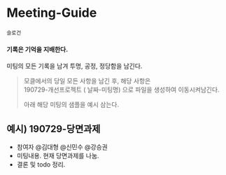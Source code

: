# Meeting-Guide

`슬로건`

#### 기록은 기억을 지배한다. 

미팅의 모든 기록을 남겨 투명, 공정, 정당함을 남긴다. 

> 모클에서의 당일 모든 사항을 남긴 후, 해당 사항은   
>190729-개선프로젝트 ( 날짜-미팅명) 으로 파일을 생성하여 이동시켜남긴다.       
> 
> 아래 해당 미팅의 샘플을 예시 삼는다.



## **예시) 190729-당면과제**

- 참여자 @김대형 @신민수 @강승권
- 미팅내용. 
  현재 당면과제를 나눔. 
- 결론 및 todo 정리. 